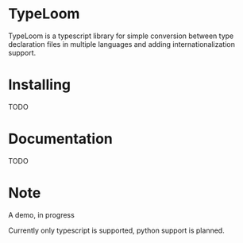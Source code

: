 # TypeLoom

TypeLoom is a typescript library for simple conversion between type declaration files in multiple languages and adding internationalization support.

# Installing

TODO

# Documentation

TODO

# Note

A demo, in progress

Currently only typescript is supported, python support is planned.